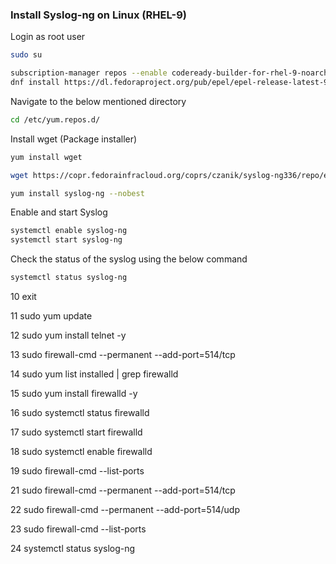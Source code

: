 ### Install Syslog-ng on Linux (RHEL-9)
Login as root user
```bash
sudo su
```

```bash
subscription-manager repos --enable codeready-builder-for-rhel-9-noarch-rpms
dnf install https://dl.fedoraproject.org/pub/epel/epel-release-latest-9.noarch.rpm
```
Navigate to the below mentioned directory

```bash
cd /etc/yum.repos.d/
```

Install wget (Package installer)

```bash
yum install wget
```


```bash
wget https://copr.fedorainfracloud.org/coprs/czanik/syslog-ng336/repo/epel-8/czanik-syslog-ng41-epel-8.repo
```
```bash
yum install syslog-ng --nobest
```

Enable and start Syslog

```bash
systemctl enable syslog-ng
systemctl start syslog-ng
```
Check the status of the syslog using the below command

```bash
systemctl status syslog-ng
```

   10  exit
   
   11  sudo yum update
   
   12  sudo yum install telnet -y
   
   13  sudo firewall-cmd --permanent --add-port=514/tcp
   
   14  sudo yum list installed | grep firewalld
   
   15  sudo yum install firewalld -y
   
   16  sudo systemctl status firewalld
   
   17  sudo systemctl start firewalld
   
   18  sudo systemctl enable firewalld
   
   19  sudo firewall-cmd --list-ports
   
   21  sudo firewall-cmd --permanent --add-port=514/tcp
   
   22  sudo firewall-cmd --permanent --add-port=514/udp
   
   23  sudo firewall-cmd --list-ports
   
   24  systemctl status syslog-ng

